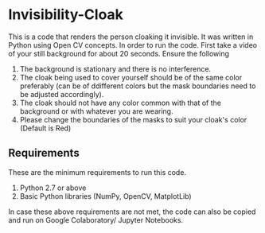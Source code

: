 # Invisibility-Cloak
This is a code that renders the person cloaking it invisible. It was written in Python using Open CV concepts. In order to run the code. First take a video of your still background for about 20 seconds. Ensure the following
1. The background is stationary and there is no interference.
2. The cloak being used to cover yourself should be of the same color preferably (can be of ddifferent colors but the mask boundaries need to be adjusted accordingly).
3. The cloak should not have any color common with that of the background or with whatever you are wearing.
4. Please change the boundaries of the masks to suit your cloak's color (Default is Red)

## Requirements
These are the minimum requirements to run this code.
1. Python 2.7 or above
2. Basic Python libraries (NumPy, OpenCV, MatplotLib)

In case these above requirements are not met, the code can also be copied and run on Google Colaboratory/ Jupyter Notebooks.
